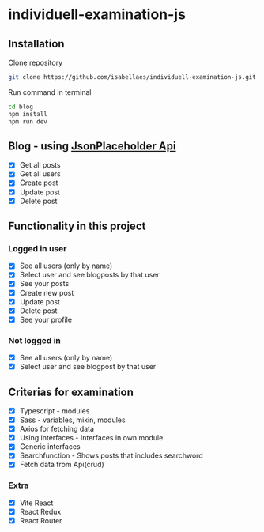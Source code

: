 # individuell-examination-js

## Installation

Clone repository

```sh
git clone https://github.com/isabellaes/individuell-examination-js.git
```

Run command in terminal

```sh
cd blog
npm install
npm run dev
```

## Blog - using [JsonPlaceholder Api](https://jsonplaceholder.typicode.com/)

- [x] Get all posts
- [x] Get all users
- [x] Create post
- [x] Update post
- [x] Delete post

## Functionality in this project

### Logged in user

- [x] See all users (only by name)
- [x] Select user and see blogposts by that user
- [x] See your posts
- [x] Create new post
- [x] Update post
- [x] Delete post
- [x] See your profile

### Not logged in

- [x] See all users (only by name)
- [x] Select user and see blogpost by that user

## Criterias for examination

- [x] Typescript - modules
- [x] Sass - variables, mixin, modules
- [x] Axios for fetching data
- [x] Using interfaces - Interfaces in own module
- [x] Generic interfaces
- [x] Searchfunction - Shows posts that includes searchword
- [x] Fetch data from Api(crud)

### Extra

- [x] Vite React
- [x] React Redux
- [x] React Router
